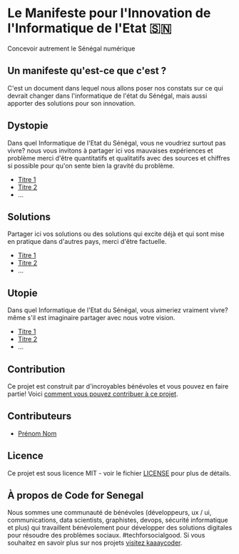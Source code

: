 # Le Manifeste pour l'Innovation de l'Informatique de l'Etat 🇸🇳
Concevoir autrement le Sénégal numérique

## Un manifeste qu'est-ce que c'est ?
C'est un document dans lequel nous allons poser nos constats sur ce qui devrait changer dans l'informatique de l'état du Sénégal, mais aussi apporter des solutions pour son innovation.

## Dystopie
Dans quel Informatique de l'Etat du Sénégal, vous ne voudriez surtout pas vivre? nous vous invitons à partager ici vos mauvaises expériences et problème merci d'être quantitatifs et qualitatifs avec des sources et chiffres si possible pour qu'on sente bien la gravité du problème.

* [Titre 1](dystopie/titre-1.md)
* [Titre 2](dystopie/titre-2.md)
* ...

## Solutions
Partager ici vos solutions ou des solutions qui excite déjà et qui sont mise en pratique dans d'autres pays, merci d'être factuelle.

* [Titre 1](solutions/titre-1.md)
* [Titre 2](solutions/titre-2.md)
* ...

## Utopie
Dans quel Informatique de l'Etat du Sénégal, vous aimeriez vraiment vivre? même s'il est imaginaire partager avec nous votre vision.

* [Titre 1](utopie/titre-1.md)
* [Titre 2](utopie/titre-2.md)
* ...

## Contribution

Ce projet est construit par d'incroyables bénévoles et vous pouvez en faire partie! Voici [comment vous pouvez contribuer à ce projet](https://github.com/Code-for-Senegal/manifeste/issues).

## Contributeurs

* [Prénom Nom](https://lien-vers-profile)

## Licence
Ce projet est sous licence MIT - voir le fichier [LICENSE](LICENSE) pour plus de détails.


## À propos de Code for Senegal

Nous sommes une communauté de bénévoles (développeurs, ux / ui, communications, data scientists, graphistes, devops, sécurité informatique et plus) qui travaillent bénévolement pour développer des solutions digitales pour résoudre des problèmes sociaux. #techforsocialgood. Si vous souhaitez en savoir plus sur nos projets [visitez kaaaycoder](https://github.com/Code-for-Senegal/kaaycoder).
